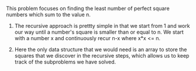This problem focuses on finding the least number of perfect square numbers which sum to the value n.

1. The recursive approach is prettty simple in that we start from 1 and work our way until a number's square is smaller than or equal to n. We start with a number x and continuously recur n-x where x*x <= n.

2. Here the only data structure that we would need is an array to store the squares that we discover in the recursive steps, which allows us to keep track of the subproblems we have solved.